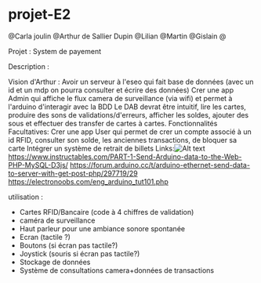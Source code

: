 # projet-E2

@Carla joulin
@Arthur de Sallier Dupin
@Lilian
@Martin
@Gislain
@


Projet : System de payement

Description :
    

Vision d'Arthur : 
        Avoir un serveur à l'eseo qui fait base de données (avec un id et un mdp on pourra consulter et écrire des données)
        Crer une app Admin qui affiche le flux camera de surveillance (via wifi) et permet à l'arduino d'interagir avec la BDD
        Le DAB devrat être intuitif, lire les cartes, produire des sons de validations/d'erreurs, afficher les soldes, ajouter des sous et effectuer des transfer de cartes à cartes. 
    Fonctionnalités Facultatives:
        Crer une app User qui permet de crer un compte associé à un id RFID, consulter son solde, les anciennes transactions, de bloquer sa carte
        Intégrer un système de retrait de billets 
    Links:![Alt text](/images%20Readme/image.png)
        https://www.instructables.com/PART-1-Send-Arduino-data-to-the-Web-PHP-MySQL-D3js/
        https://forum.arduino.cc/t/arduino-ethernet-send-data-to-server-with-get-post-php/297719/29
        https://electronoobs.com/eng_arduino_tut101.php 
        

utilisation :
- Cartes RFID/Bancaire (code à 4 chiffres de validation)
- caméra de surveillance
- Haut parleur pour une ambiance sonore spontanée
- Ecran (tactile ?)
- Boutons (si écran pas tactile?)
- Joystick (souris si écran pas tactile?)
- Stockage de données
- Système de consultations camera+données de transactions